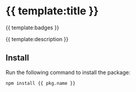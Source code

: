# {{ template:title }}
{{ template:badges }}

{{ template:description }}

## Install

Run the following command to install the package:

```
npm install {{ pkg.name }}
```
